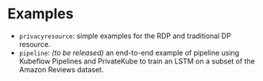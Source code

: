 # Examples

- `privacyresource`: simple examples for the RDP and traditional DP resource.
- `pipeline`: *(to be released)* an end-to-end example of pipeline using Kubeflow Pipelines and PrivateKube to train an LSTM on a subset of the Amazon Reviews dataset.